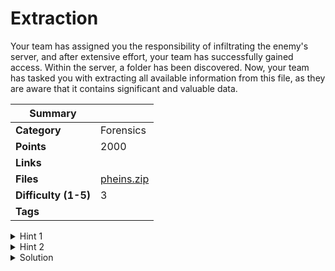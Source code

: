 # Extraction

Your team has assigned you the responsibility of infiltrating the enemy's server, and after extensive effort, your team has successfully gained access. Within the server, a folder has been discovered. Now, your team has tasked you with extracting all available information from this file, as they are aware that it contains significant and valuable data.

| Summary              |                                                                                             |
| -------------------- | ------------------------------------------------------------------------------------------- |
| **Category**         | Forensics                                                                                   |
| **Points**           | 2000                                                                                        |
| **Links**            |                                                                                             |
| **Files**            | [pheins.zip](https://ctf.hexhimalaya.com/files/02a006894badcd3db4c6bba439285480/pheins.zip) |
| **Difficulty (1-5)** | 3                                                                                           |
| **Tags**             |                                                                                             |

<details>
  <summary>Hint 1</summary>

The robot has something to hide.

</details>

<details>
  <summary>Hint 2</summary>

The file has more to offer.

</details>

<details>
<summary>Solution</summary>
  
### Follow the process below.
    
Open the image file in online Exif viewer and you'll find the two passwords and website link to decrypt them. Then following the password, open the PDFs and the solutions are hidden black box, and morse codes. Then combine the result.

<details>
<summary>Disclose answer ?</summary>
```copy
CTF{R3public_0f_4LPH4_C3PHI34}
```

</details>

</details>
